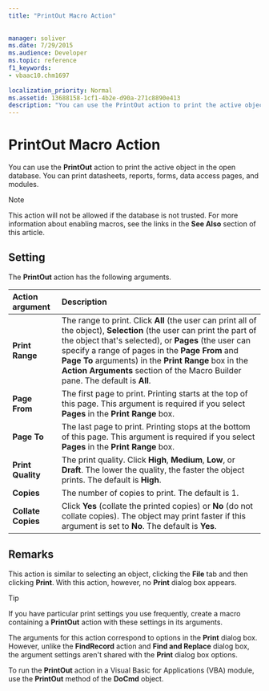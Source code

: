```yaml
---
title: "PrintOut Macro Action"
 
 
manager: soliver
ms.date: 7/29/2015
ms.audience: Developer
ms.topic: reference
f1_keywords:
- vbaac10.chm1697
  
localization_priority: Normal
ms.assetid: 13688158-1cf1-4b2e-d90a-271c8890e413
description: "You can use the PrintOut action to print the active object in the open database. You can print datasheets, reports, forms, data access pages, and modules."
---
```


# PrintOut Macro Action

You can use the **PrintOut** action to print the active object in the open database. You can print datasheets, reports, forms, data access pages, and modules. 
  
> [!NOTE]
> This action will not be allowed if the database is not trusted. For more information about enabling macros, see the links in the **See Also** section of this article. 
  
## Setting

The **PrintOut** action has the following arguments. 
  
|**Action argument**|**Description**|
|:-----|:-----|
|**Print Range** <br/> |The range to print. Click **All** (the user can print all of the object), **Selection** (the user can print the part of the object that's selected), or **Pages** (the user can specify a range of pages in the **Page From** and **Page To** arguments) in the **Print Range** box in the **Action Arguments** section of the Macro Builder pane. The default is **All**.  <br/> |
|**Page From** <br/> |The first page to print. Printing starts at the top of this page. This argument is required if you select **Pages** in the **Print Range** box.  <br/> |
|**Page To** <br/> |The last page to print. Printing stops at the bottom of this page. This argument is required if you select **Pages** in the **Print Range** box.  <br/> |
|**Print Quality** <br/> |The print quality. Click **High**, **Medium**, **Low**, or **Draft**. The lower the quality, the faster the object prints. The default is **High**.  <br/> |
|**Copies** <br/> |The number of copies to print. The default is 1.  <br/> |
|**Collate Copies** <br/> |Click **Yes** (collate the printed copies) or **No** (do not collate copies). The object may print faster if this argument is set to **No**. The default is **Yes**.  <br/> |
   
## Remarks

This action is similar to selecting an object, clicking the **File** tab and then clicking **Print**. With this action, however, no **Print** dialog box appears. 
  
> [!TIP]
> If you have particular print settings you use frequently, create a macro containing a **PrintOut** action with these settings in its arguments. 
  
The arguments for this action correspond to options in the **Print** dialog box. However, unlike the **FindRecord** action and **Find and Replace** dialog box, the argument settings aren't shared with the **Print** dialog box options. 
  
To run the **PrintOut** action in a Visual Basic for Applications (VBA) module, use the **PrintOut** method of the **DoCmd** object. 
  

